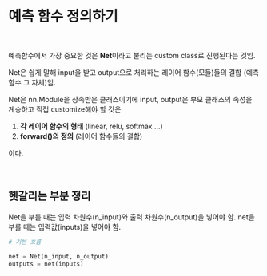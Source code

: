 # 예측 함수 정의하기

<br>

예측함수에서 가장 중요한 것은 **Net**이라고 불리는 custom class로 진행된다는 것임.

Net은 쉽게 말해 input을 받고 output으로 처리하는 레이어 함수(모듈)들의 결합 (예측함수 그 자체)임.

Net은 nn.Module을 상속받은 클래스이기에 input, output은 부모 클래스의 속성을 계승하고 직접 customize해야 할 것은


1. **각 레이어 함수의 형태** (linear, relu, softmax ...)
2. **forward()의 정의** (레이어 함수들의 결합)  

이다.

<br>

## 헷갈리는 부분 정리

Net을 부를 때는 입력 차원수(n_input)와 출력 차원수(n_output)을 넣어야 함.
net을 부를 때는 입력값(inputs)을 넣어야 함.

```python
# 기본 흐름

net = Net(n_input, n_output)
outputs = net(inputs)
```